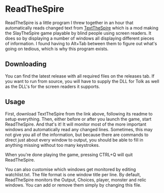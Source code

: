 # ReadTheSpire

ReadTheSpire is a little program I threw together in an hour that automatically reads changed text from [TextTheSpire](https://github.com/Wensber/TextTheSpire) which is a mod making the SlayTheSpire game playable by blind people using screen readers. It does so by displaying a number of windows all displaying different pieces of information. I found having to Alt+Tab between them to figure out what's going on tedious, which is why this program exists.
## Downloading

You can find the latest release with all required files on the releases tab. If you want to run from source, you will have to supply the DLL for Tolk as well as the DLL's for the screen readers it supports.

## Usage

First, download TextTheSpire from the link above, following its readme to setup everything. Then, either before or after you launch the game, start ReadTheSpire. And that's it! It will monitor most of the more important windows and automatically read any changed lines. Sometimes, this may not give you all of the information, but because there are commands to direct just about every window to output, you should be able to fill in anything missing without too many keystrokes. 

When you're done playing the game, pressing CTRL+Q will quit ReadTheSpire.

You can also customise which windows get monitored by editing watchlist.txt. The file format is one window title per line. By default, ReadTheSpire monitors the Output, Choices, player, monster and relic windows. You can add or remove them simply by changing this file.
